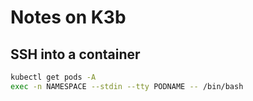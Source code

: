 # Notes on K3b

## SSH into a container

```bash
kubectl get pods -A
exec -n NAMESPACE --stdin --tty PODNAME -- /bin/bash
```